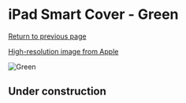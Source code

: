 # iPad Smart Cover - Green

[Return to previous page](/ipad_2)

[High-resolution image from Apple](https://store.storeimages.cdn-apple.com/8756/as-images.apple.com/is/MD309?wid=4500&hei=4500&fmt=png)

<div style="width: 512px"><img src="/almost_uncompressed/MD309.webp" alt="Green"></div>

## Under construction
